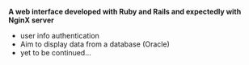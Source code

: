 __A web interface developed with Ruby and Rails and expectedly with NginX server__

* user info authentication
* Aim to display data from a database (Oracle)
* yet to be continued...




